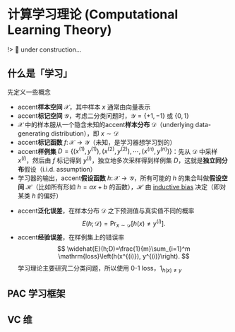 # 计算学习理论 (Computational Learning Theory)

!> 🚧 under construction...

## 什么是「学习」

先定义一些概念

- accent**样本空间** $\mathcal{X}$，其中样本 $x$ 通常由向量表示
- accent**标记空间** $\mathcal{Y}$，考虑二分类问题时，$\mathcal{Y} = \lbrace+1,-1\rbrace$ 或 $\lbrace0,1\rbrace$
- $\mathcal{X}$ 中的样本服从一个隐含未知的accent**样本分布** $\mathcal{D}$（underlying data-generating distribution），即 $x\sim\mathcal{D}$
- accent**标记函数** $f\colon\mathcal{X}\to\mathcal{Y}$（未知，是学习器想学习到的）
- accent**样例集** $D=\lbrace(x^{(1)},y^{(1)}),(x^{(2)},y^{(2)}),\cdots,(x^{(n)},y^{(n)})\rbrace$：先从 $\mathcal{D}$ 中采样 $x^{(i)}$，然后由 $f$ 标记得到 $y^{(i)}$，独立地多次采样得到样例集 $D$，这就是**独立同分布**假设（i.i.d. assumption）
- 学习器的输出，accent**假设函数** $h\colon\mathcal{X}\to\mathcal{Y}$，所有可能的 $h$ 的集合叫做**假设空间** $\mathcal{H}$（比如所有形如 $h=ax+b$ 的函数），$\mathcal{H}$ 由 [inductive bias](https://en.wikipedia.org/wiki/Inductive_bias) 决定（即对某类 $h$ 的偏好）

<!--  -->

- accent**泛化误差**，在样本分布 $\mathcal{D}$ 之下预测值与真实值不同的概率
  $$ E(h;\mathcal{D}) = \Pr_{x\sim\mathcal{D}}\left[h(x) \neq y^{(i)}\right]. $$
- accent**经验误差**，在样例集上的错误率
  <span>$$ \widehat{E}(h;D)=\frac{1}{m}\sum_{i=1}^m \mathrm{loss}\left(h(x^{(i)}), y^{(i)}\right). $$</span>学习理论主要研究二分类问题，所以使用 0-1 loss，$1_{h(x) \neq y}$

## PAC 学习框架

## VC 维

